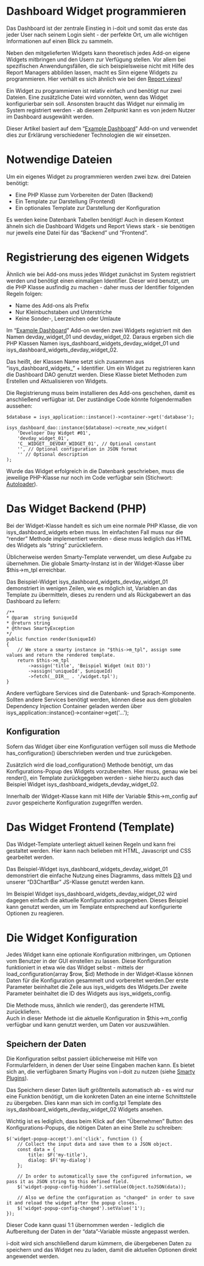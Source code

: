 # Dashboard Widget programmieren

Das Dashboard ist der zentrale Einstieg in i-doit und somit das erste das jeder User nach seinem Login sieht - der perfekte Ort, um alle wichtigen Informationen auf einen Blick zu sammeln.

Neben den mitgelieferten Widgets kann theoretisch jedes Add-on eigene Widgets mitbringen und den Usern zur Verfügung stellen. Vor allem bei spezifischen Anwendungsfällen, die sich beispielsweise nicht mit Hilfe des Report Managers abbilden lassen, macht es Sinn eigene Widgets zu programmieren. Hier verhält es sich ähnlich wie bei den [Report views](./report-views.md)!

Ein Widget zu programmieren ist relativ einfach und benötigt nur zwei Dateien. Eine zusätzliche Datei wird vonnöten, wenn das Widget konfigurierbar sein soll. Ansonsten braucht das Widget nur einmalig im System registriert werden - ab diesem Zeitpunkt kann es von jedem Nutzer im Dashboard ausgewählt werden.

Dieser Artikel basiert auf dem “[Example Dashboard](https://bitbucket.org/synetics/addon-example-dashboard)” Add-on und verwendet dies zur Erklärung verschiedener Technologien die wir einsetzen.

Notwendige Dateien
==================

Um ein eigenes Widget zu programmieren werden zwei bzw. drei Dateien benötigt:

*   Eine PHP Klasse zum Vorbereiten der Daten (Backend)
*   Ein Template zur Darstellung (Frontend)
*   Ein optionales Template zur Darstellung der Konfiguration

Es werden keine Datenbank Tabellen benötigt! Auch in diesem Kontext ähneln sich die Dashboard Widgets und Report Views stark - sie benötigen nur jeweils eine Datei für das “Backend” und “Frontend”.

Registrierung des eigenen Widgets
=================================

Ähnlich wie bei Add-ons muss jedes Widget zunächst im System registriert werden und benötigt einen einmaligen Identifier. Dieser wird benutzt, um die PHP Klasse ausfindig zu machen - daher muss der Identifier folgenden Regeln folgen:

*   Name des Add-ons als Prefix
*   Nur Kleinbuchstaben und Unterstriche
*   Keine Sonder-, Leerzeichen oder Umlaute

Im “[Example Dashboard](https://bitbucket.org/synetics/addon-example-dashboard)” Add-on werden zwei Widgets registriert mit den Namen devday_widget_01 und devday_widget_02. Daraus ergeben sich die PHP Klassen Namen isys_dashboard_widgets_devday_widget_01 und isys_dashboard_widgets_devday_widget_02.

Das heißt, der Klassen Name setzt sich zusammen aus “isys\_dashboard\_widgets\_” + Identifier. Um ein Widget zu registrieren kann die Dashboard DAO genutzt werden. Diese Klasse bietet Methoden zum Erstellen und Aktualisieren von Widgets.

Die Registrierung muss beim installieren des Add-ons geschehen, damit es anschließend verfügbar ist. Der zuständige Code könnte folgendermaßen aussehen:

    $database = isys_application::instance()->container->get('database');
    
    isys_dashboard_dao::instance($database)->create_new_widget(
        'Developer Day Widget #01',
        'devday_widget_01',
        'C__WIDGET__DEVDAY_WIDGET_01', // Optional constant
        '', // Optional configuration in JSON format
        '' // Optional description
    );

Wurde das Widget erfolgreich in die Datenbank geschrieben, muss die jeweilige PHP-Klasse nur noch im Code verfügbar sein (Stichwort: [Autoloader](./boostraping-eines-add-ons.md)).

Das Widget Backend (PHP)
========================

Bei der Widget-Klasse handelt es sich um eine normale PHP Klasse, die von isys_dashboard_widgets erben muss. Im einfachsten Fall muss nur die “render” Methode implementiert werden - diese muss lediglich das HTML des Widgets als “string” zurückliefern.

Üblicherweise werden Smarty-Template verwendet, um diese Aufgabe zu übernehmen. Die globale Smarty-Instanz ist in der Widget-Klasse über $this->m_tpl erreichbar.

Das Beispiel-Widget isys_dashboard_widgets_devday_widget_01 demonstriert in wenigen Zeilen, wie es möglich ist, Variablen an das Template zu übermitteln, dieses zu rendern und als Rückgabewert an das Dashboard zu liefern:

    /**
    * @param  string $uniqueId
    * @return string
    * @throws SmartyException
    */
    public function render($uniqueId)
    {
        // We store a smarty instance in "$this->m_tpl", assign some values and return the rendered template.
        return $this->m_tpl
            ->assign('title', 'Beispiel Widget (mit D3)')
            ->assign('uniqueId', $uniqueId)
            ->fetch(__DIR__ . '/widget.tpl');
    }

Andere verfügbare Services sind die Datenbank- und Sprach-Komponente. Sollten andere Services benötigt werden, können diese aus dem globalen Dependency Injection Container geladen werden über isys_application::instance()->container->get('...');

Konfiguration
-------------

Sofern das Widget über eine Konfiguration verfügen soll muss die Methode has_configuration() überschrieben werden und true zurückgeben.

Zusätzlich wird die load_configuration() Methode benötigt, um das Konfigurations-Popup des Widgets vorzubereiten. Hier muss, genau wie bei render(), ein Template zurückgegeben werden - siehe hierzu auch das Beispiel Widget isys_dashboard_widgets_devday_widget_02.

Innerhalb der Widget-Klasse kann mit Hilfe der Variable $this->m_config auf zuvor gespeicherte Konfiguration zugegriffen werden.

Das Widget Frontend (Template)
==============================

Das Widget-Template unterliegt aktuell keinen Regeln und kann frei gestaltet werden. Hier kann nach belieben mit HTML, Javascript und CSS gearbeitet werden.

Das Beispiel-Widget isys_dashboard_widgets_devday_widget_01 demonstriert die einfache Nutzung eines Diagramms, dass mittels [D3](https://d3js.org/) und unserer “D3ChartBar” JS-Klasse genutzt werden kann.

Im Beispiel Widget isys_dashboard_widgets_devday_widget_02 wird dagegen einfach die aktuelle Konfiguration ausgegeben. Dieses Beispiel kann genutzt werden, um im Template entsprechend auf konfigurierte Optionen zu reagieren.

Die Widget Konfiguration
========================

Jedes Widget kann eine optionale Konfiguration mitbringen, um Optionen vom Benutzer in der GUI einstellen zu lassen. Diese Konfiguration funktioniert in etwa wie das Widget selbst - mittels der load_configuration(array $row, $id) Methode in der Widget-Klasse können Daten für die Konfiguration gesammelt und vorbereitet werden.Der erste Parameter beinhaltet die Zeile aus isys_widgets des Widgets.Der zweite Parameter beinhaltet die ID des Widgets aus isys_widgets_config.

Die Methode muss, ähnlich wie render(), das gerenderte HTML zurückliefern.  
Auch in dieser Methode ist die aktuelle Konfiguration in $this->m_config verfügbar und kann genutzt werden, um Daten vor auszuwählen.

Speichern der Daten
-------------------

Die Konfiguration selbst passiert üblicherweise mit Hilfe von Formularfeldern, in denen der User seine Eingaben machen kann. Es bietet sich an, die verfügbaren Smarty Plugins von i-doit zu nutzen (siehe [Smarty Plugins](./kategorien-programmieren.md#smarty-plugins)).

Das Speichern dieser Daten läuft größtenteils automatisch ab - es wird nur eine Funktion benötigt, um die konkreten Daten an eine interne Schnittstelle zu übergeben. Dies kann man sich im config.tpl Template des isys_dashboard_widgets_devday_widget_02 Widgets ansehen.

Wichtig ist es lediglich, dass beim Klick auf den “Übernehmen” Button des Konfigurations-Popups, die nötigen Daten an eine Stelle zu schreiben:

    $('widget-popup-accept').on('click', function () {
        // Collect the input data and save them to a JSON object.
        const data = {
            title: $F('my-title'),
            dialog: $F('my-dialog')
        };
    
        // In order to automatically save the configured information, we pass it as JSON string to this defined field.
        $('widget-popup-config-hidden').setValue(Object.toJSON(data));
    
        // Also we define the configuration as "changed" in order to save it and reload the widget after the popup closes.
        $('widget-popup-config-changed').setValue('1');
    });

Dieser Code kann quasi 1:1 übernommen werden - lediglich die Aufbereitung der Daten in der “data”-Variable müsste angepasst werden.

i-doit wird sich anschließend darum kümmern, die übergebenen Daten zu speichern und das Widget neu zu laden, damit die aktuellen Optionen direkt angewendet werden.